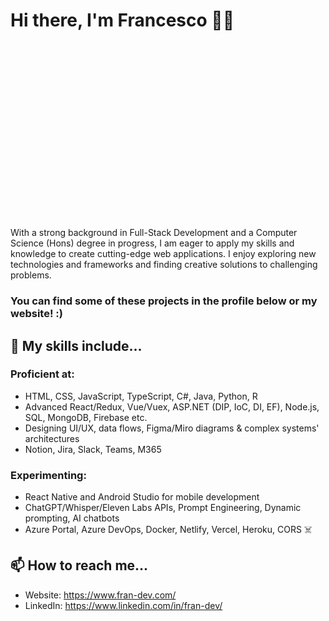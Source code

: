 # Hi there, I'm Francesco 👨‍💻
  <img src="https://media1.giphy.com/media/3ov9jNziFTMfzSumAw/giphy.gif?cid=ecf05e47fpfvq59hnjlyn7xiles4gef7xsflcot3m1lqu7lo&amp;rid=giphy.gif&amp;ct=g" alt="vintage space GIF by US National Archives" style="width: 360px; height: 281.25px; opacity: 0;">

With a strong background in Full-Stack Development and a Computer Science (Hons) degree in progress, I am eager to apply my skills and knowledge to create cutting-edge web applications. I enjoy exploring new technologies and frameworks and finding creative solutions to challenging problems.

### You can find some of these projects in the profile below or my website! :)

## 🔨 My skills include...

### Proficient at:
- HTML, CSS, JavaScript, TypeScript, C#, Java, Python, R
- Advanced React/Redux, Vue/Vuex, ASP.NET (DIP, IoC, DI, EF), Node.js, SQL, MongoDB, Firebase etc.
- Designing UI/UX, data flows, Figma/Miro diagrams & complex systems' architectures
- Notion, Jira, Slack, Teams, M365

### Experimenting:
- React Native and Android Studio for mobile development
- ChatGPT/Whisper/Eleven Labs APIs, Prompt Engineering, Dynamic prompting, AI chatbots
- Azure Portal, Azure DevOps, Docker, Netlify, Vercel, Heroku, CORS ☠️

## 📫 How to reach me...

- Website: https://www.fran-dev.com/
- LinkedIn: https://www.linkedin.com/in/fran-dev/


<!--
**FrancescoCoding/FrancescoCoding** is a ✨ _special_ ✨ repository because its `README.md` (this file) appears on your GitHub profile.

Here are some ideas to get you started:

- 🔭 I’m currently working on ...
- 🌱 I’m currently learning ...
- 👯 I’m looking to collaborate on ...
- 🤔 I’m looking for help with ...
- 💬 Ask me about ...
- 📫 How to reach me: ...
- 😄 Pronouns: ...
- ⚡ Fun fact: ...
-->
